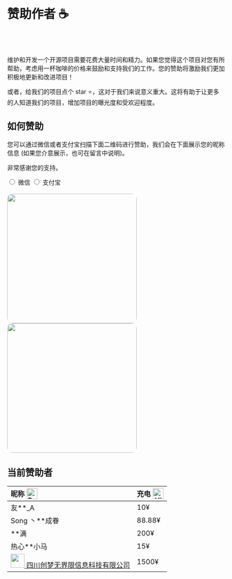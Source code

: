 # 赞助作者 ☕️

<br />
<br />

维护和开发一个开源项目需要花费大量时间和精力。如果您觉得这个项目对您有所帮助，考虑用一杯咖啡的价格来鼓励和支持我们的工作。您的赞助将激励我们更加积极地更新和改进项目！

或者，给我们的项目点个 star ⭐️，这对于我们来说意义重大。这将有助于让更多的人知道我们的项目，增加项目的曝光度和受欢迎程度。

## 如何赞助

您可以通过微信或者支付宝扫描下面二维码进行赞助，我们会在下面展示您的昵称信息 (如果您介意展示，也可在留言中说明)。

非常感谢您的支持。

<label>
<input type="radio" v-model="activeKey" value="weiChatPay" name="pay-type">
微信
</label>

<label>
  <input type="radio" v-model="activeKey" value="aliPay" name="pay-type">
  支付宝
</label>
<br />
<br />
<div class="CardAnimation appear" style="display:inline-block" v-show="activeKey === 'aliPay'">
  <img width="300" src="/aliPay.jpg" alt="" style="border-radius: 12px;">
</div>
<div class="CardAnimation appear" style="display:inline-block" v-show="activeKey === 'weiChatPay'">
  <img width="300" style="border-radius: 12px;" src="/weiCharPay.jpg" alt="">
</div>

<script lang="ts" setup>
  import { ref } from 'vue'
  const activeKey = ref<'weiChatPay' | 'aliPay'>('weiChatPay')
</script>

## 当前赞助者

<!-- - 虚位以待... -->
<!-- <div style="display:flex;justify-content:flex-start;gap:5px;"><span>昵称</span> <img src="https://raw.githubusercontent.com/Tarikul-Islam-Anik/Animated-Fluent-Emojis/master/Emojis/Smilies/Partying%20Face.png" alt="Partying Face" width="25" height="25" /></div>     -->

<!-- <div style="display:flex;justify-content:flex-start;gap:5px"><span>充电</span> <img src="https://raw.githubusercontent.com/Tarikul-Islam-Anik/Animated-Fluent-Emojis/master/Emojis/Travel%20and%20places/High%20Voltage.png" alt="High Voltage" width="25" height="25" /></div>  -->

| <div style="display:flex;justify-content:flex-start;gap:5px;"><span>昵称</span> <img src="https://raw.githubusercontent.com/Tarikul-Islam-Anik/Animated-Fluent-Emojis/master/Emojis/Smilies/Partying%20Face.png" alt="Partying Face" width="25" height="25" /></div> | <div style="display:flex;justify-content:flex-start;gap:5px"><span>充电</span> <img src="https://raw.githubusercontent.com/Tarikul-Islam-Anik/Animated-Fluent-Emojis/master/Emojis/Travel%20and%20places/High%20Voltage.png" alt="High Voltage" width="25" height="25" /></div> |
| -------------------------------------------------------------------------------------------------------------------------------------------------------------------------------------------------------------------------------------------------------------------- | ------------------------------------------------------------------------------------------------------------------------------------------------------------------------------------------------------------------------------------------------------------------------------- |
| 友\*\*\_A                                                                                                                                                                                                                                                            | 10¥                                                                                                                                                                                                                                                                             |
| Song 丶\*\*成眷                                                                                                                                                                                                                                                      | 88.88¥                                                                                                                                                                                                                                                                          |
| \*\*满                                                                                                                                                                                                                                                               | 200¥                                                                                                                                                                                                                                                                            |
| 热心\*\*小马                                                                                                                                                                                                                                                         | 15¥                                                                                                                                                                                                                                                                             |
|   <a href="http://www.sichuanchuangmeng.cn"><img width='32' style="display:inline;" src="http://www.sichuanchuangmeng.cn/wp-content/uploads/2024/08/cropped-cropped-cropped-cropped-cropped-logo-2.png"/> <span> 四川创梦无界限信息科技有限公司</span></a>                                                                                                                                                                                                                                                                   | 1500¥                                                                                                                                                                                                                                                                           |

<!-- <span style="font-size:12px">┭┮﹏┭┮，还没有小伙伴赞助，快抢沙发</span> -->

